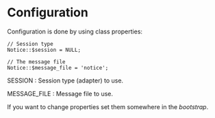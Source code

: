 # Configuration

Configuration is done by using class properties:

    // Session type
    Notice::$session = NULL;

    // The message file
    Notice::$message_file = 'notice';

SESSION
:  Session type (adapter) to use.

MESSAGE_FILE
:  Message file to use.

If you want to change properties set them somewhere in the *bootstrap*.

